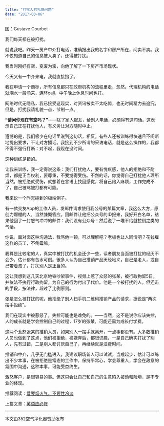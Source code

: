 ```yaml
---
title: "打扰人的礼貌问题"
date: "2017-03-06"
---
```


图：Gustave Courbet

我们每天都在被打扰。

就说我吧。昨天一房产中介打电话，准确报出我的名字和房产所在，问卖不卖。我不仅知道自己的信息被人卖了，还得被打扰。

我当时刚好有空，变废为宝，向他了解了一下房产市场现状。

今天又有一中介来电，我就直接掐了。

我在申请一个商标，所有信息都只在政府机构的流程里走，忽然，代理机构的电话就潮水一般涌来，连环call，中午晚上休息时间也打。

网络时代无隐私，我已接受这现实，对资讯被卖不太吃惊，也无时间精力去追究，但是，打扰我请礼貌一点，节制一点。

**“请问你现在有空吗？”**——除了家人密友，给别人电话，必须得有这句话。这表示自己正在打扰他人，有义务让对方随时中止。

遗憾的是，我们极少在电话里说到这句话，相反，有些人还被训练得快速且不间断地提出要求，不让对方播话。我接到不少所谓的采访电话，就是这么操作的，我都不得不强行打断：对不起，我现在没时间。

这种训练是错的。

让我来训练，我一定得说这条：我们打扰他人，要有愧疚感，他人的拒绝和不耐烦，都是正当权利，要尊重，不要觉得受伤。不然的话，你觉得自己打扰他人理所当然，被拒绝就受伤，就想着在言语上找回感觉，将自己陷入麻烦，工作完成不了，自己被骂被打都有可能。

我来说一个昨天碰到的极端例子。  

有一款交友App的工作人员，发邮件请求使用我公号的某篇文章，我这么大方，原创力爆棚的人，当然慷慨答应。回邮件让他把公众号的ID报来，我好开白名单，结果他回了一封怒气冲冲的邮件：我们没有公众号！然后说了一堆不给就拉倒之类的气话。

你说，面对面这种沟通法，我骂他一顿，可以理解吧？老板也让人同情吧？花钱雇这样的员工，不倒霉嘛。

我算是比较宅的人，真实中被打扰的机会还少一些，读者朋友当面被打扰的经历不会少，估计都有苦水可倒。很多人认为自己推销产品天经地义，自己是老人，或自己带着孩子，打扰别人是正当的。

这让我想到这几天北京地铁吵架事件，视频上惹了众怒的张某，被行政拘留5日，并依法不执行行政拘留，为自己的行为付出了代价。他是一个被打扰的人，但还击的手段，按法律，超过了比例原则。

张是怎么被打扰的呢，他拒绝了别人扫手机二维码推销产品的请求，据说是“两次摆手拒绝”。

我们在现实中被惹怒了，失控可能也是难免的。——当然，这不是说你应该失控，人的成长就是学会控制自己的过程，17岁的张某，可能还需为成长付学费。

这两个惹怒张某的推销人员，如果别人一摆手就离开，一点事都没有。大多数推销人员也做到了这点，他们被拒绝，被嫌弃后，都很识趣，一是自己确实打扰了别人，先有过错，二是别人都讨厌自己了，再继续就是浪费时间。

推销和中介，几乎无门槛进入，我建议职场新人可以试试，当成起步，估计可以练出不少本事，在被拒绝是常态的工作中，保持平常心，学会尊重人，学会在敌意的氛围中沟通，这种本事，可能受益终生。

激怒客户，是很容易的事。但这只会让自己和自己的生意陷入被动和险境，是不专业的体现。

推荐阅读：[爱要烟火气，不要性冷淡](http://mp.weixin.qq.com/s?__biz=MjM5NDU0Mjk2MQ==&mid=2651622803&idx=1&sn=d6cf97808b629726f9d9466831cbf88a&chksm=bd7e098d8a09809ba858a2cd5b8eca8952349ae4b715f96ea73b1b24c65681a19cc757ccf41e&scene=21#wechat_redirect)

上篇文章：[英语应必修](http://mp.weixin.qq.com/s?__biz=MjM5NDU0Mjk2MQ==&mid=2651622818&idx=1&sn=4c22debb093ef184640b93dba1776445&chksm=bd7e09bc8a0980aa55ee9e75f08e4159a3ba2b8b51380311fc7e4f03d9e7e14461d6e50821bf&scene=21#wechat_redirect)

* * *

本文由352空气净化器赞助发布
